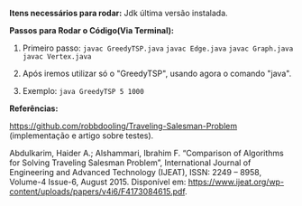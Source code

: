 **Itens necessários para rodar:**
Jdk última versão instalada.


**Passos para Rodar o Código(Via Terminal):**

1. Primeiro passo:
  `javac GreedyTSP.java`
  `javac Edge.java`
  `javac Graph.java`
  `javac Vertex.java`
        
2. Após iremos utilizar só o "GreedyTSP", usando agora o comando "java".

3. Exemplo: `java GreedyTSP 5 1000`




**Referências:**

https://github.com/robbdooling/Traveling-Salesman-Problem (implementação e artigo sobre testes).


Abdulkarim, Haider A.; Alshammari, Ibrahim F. “Comparison of Algorithms for Solving Traveling Salesman Problem”, International Journal of Engineering and Advanced Technology (IJEAT), ISSN: 2249 – 8958, Volume-4 Issue-6, August 2015.
Disponível em: https://www.ijeat.org/wp-content/uploads/papers/v4i6/F4173084615.pdf.

